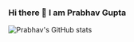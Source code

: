 ### Hi there 👋  I am Prabhav Gupta

![Prabhav's GitHub stats](https://github-readme-stats.vercel.app/api?username=PrabhavGupta5&theme=dark&show_icons=true)
